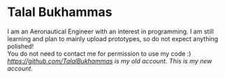 # Talal Bukhammas

I am an Aeronautical Engineer with an interest in programming. I am still learning and plan to mainly upload prototypes, so do not expect anything polished!
<br>You do not need to contact me for permission to use my code :)
*https://github.com/TalalBukhammas is my old account. This is my new account.*
